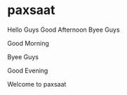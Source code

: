 # paxsaat
Hello Guys
Good Afternoon
Byee Guys


Good Morning

Byee Guys

Good Evening

Welcome to paxsaat

